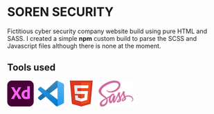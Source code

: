 # SOREN SECURITY

Fictitious cyber security company website build using pure HTML and SASS. I created a simple **npm** custom build to parse the SCSS and Javascript files although there is none at the moment.

## Tools used

<img style="float: left; margin-right: 10px" src="./dist/img/adobexd-logo.png">
<img style="float: left; margin-right: 10px" src="./dist/img/vscode-logo.png">
<img style="float: left; margin-right: 10px" src="./dist/img/html-logo.png">
<img style="float: left; margin-right: 10px" src="./dist/img/sass-logo.png">
